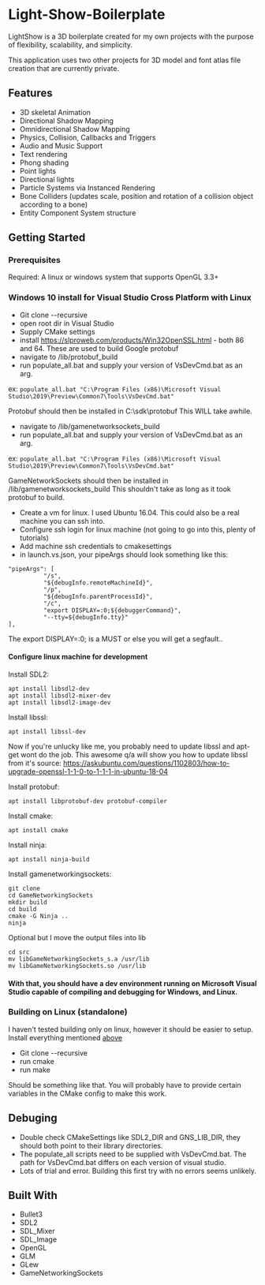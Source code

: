 # Light-Show-Boilerplate
LightShow is a 3D boilerplate created for my own projects with the purpose of flexibility, scalability, and simplicity.

This application uses two other projects for 3D model and font atlas file creation that are currently private.

## Features
* 3D skeletal Animation
* Directional Shadow Mapping
* Omnidirectional Shadow Mapping
* Physics, Collision, Callbacks and Triggers
* Audio and Music Support
* Text rendering
* Phong shading
* Point lights
* Directional lights
* Particle Systems via Instanced Rendering
* Bone Colliders (updates scale, position and rotation of a collision object according to a bone)
* Entity Component System structure

## Getting Started

### Prerequisites
Required:
A linux or windows system that supports OpenGL 3.3+

### Windows 10 install for Visual Studio Cross Platform with Linux
* Git clone --recursive
* open root dir in Visual Studio
* Supply CMake settings
* install https://slproweb.com/products/Win32OpenSSL.html - both 86 and 64. These are used to build Google protobuf
* navigate to /lib/protobuf_build
* run populate_all.bat and supply your version of VsDevCmd.bat as an arg. 

ex:
```populate_all.bat "C:\Program Files (x86)\Microsoft Visual Studio\2019\Preview\Common7\Tools\VsDevCmd.bat"```

Protobuf should then be installed in C:\sdk\protobuf
This WILL take awhile. 

* navigate to /lib/gamenetworksockets_build
* run populate_all.bat and supply your version of VsDevCmd.bat as an arg. 

ex: 
```populate_all.bat "C:\Program Files (x86)\Microsoft Visual Studio\2019\Preview\Common7\Tools\VsDevCmd.bat"```

GameNetworkSockets should then be installed in /lib/gamenetworksockets_build This shouldn't take as long as it took protobuf to build.

* Create a vm for linux. I used Ubuntu 16.04. This could also be a real machine you can ssh into.
* Configure ssh login for linux machine (not going to go into this, plenty of tutorials)
* Add machine ssh credentials to cmakesettings
* in launch.vs.json, your pipeArgs should look something like this:
```
"pipeArgs": [
          "/s",
          "${debugInfo.remoteMachineId}",
          "/p",
          "${debugInfo.parentProcessId}",
          "/c",
          "export DISPLAY=:0;${debuggerCommand}",
          "--tty=${debugInfo.tty}"
],
```
The export DISPLAY=:0; is a MUST or else you will get a segfault..
#### Configure linux machine for development
Install SDL2:
``` 
apt install libsdl2-dev  
apt install libsdl2-mixer-dev
apt install libsdl2-image-dev
```
Install libssl:
```
apt install libssl-dev
```
Now if you're unlucky like me, you probably need to update libssl and apt-get wont do the job. This awesome q/a will show you how to update libssl from it's source: https://askubuntu.com/questions/1102803/how-to-upgrade-openssl-1-1-0-to-1-1-1-in-ubuntu-18-04

Install protobuf:
```
apt install libprotobuf-dev protobuf-compiler
```
Install cmake:
```
apt install cmake
```
Install ninja:
```
apt install ninja-build
```
Install gamenetworkingsockets:
```
git clone 
cd GameNetworkingSockets
mkdir build
cd build
cmake -G Ninja ..
ninja
```

Optional but I move the output files into lib
```
cd src
mv libGameNetworkingSockets_s.a /usr/lib
mv libGameNetworkingSockets.so /usr/lib
```

#### With that, you should have a dev environment running on Microsoft Visual Studio capable of compiling and debugging for Windows, and Linux. 

### Building on Linux (standalone)
I haven't tested building only on linux, however it should be easier to setup. Install everything mentioned [above](#configure-linux-machine-for-development)
* Git clone --recursive
* run cmake
* run make

Should be something like that. You will probably have to provide certain variables in the CMake config to make this work.

## Debuging
* Double check CMakeSettings like SDL2_DIR and GNS_LIB_DIR, they should both point to their library directories.
* The populate_all scripts need to be supplied with VsDevCmd.bat. The path for VsDevCmd.bat differs on each version of visual studio.
* Lots of trial and error. Building this first try with no errors seems unlikely.

## Built With
* Bullet3
* SDL2
* SDL_Mixer
* SDL_Image
* OpenGL
* GLM
* GLew
* GameNetworkingSockets
